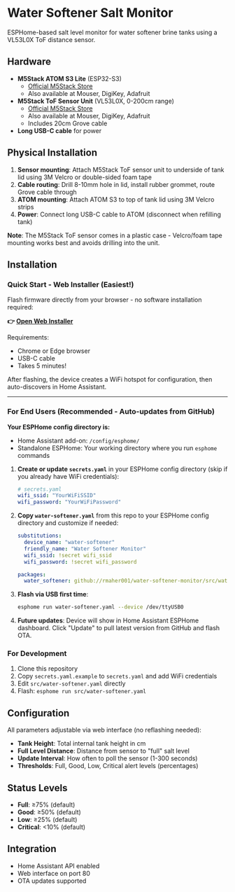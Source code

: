 # Water Softener Salt Monitor

ESPHome-based salt level monitor for water softener brine tanks using a VL53L0X ToF distance sensor.

## Hardware

- **M5Stack ATOM S3 Lite** (ESP32-S3)
  - [Official M5Stack Store](https://shop.m5stack.com/products/atoms3-lite-esp32s3-dev-kit)
  - Also available at Mouser, DigiKey, Adafruit
- **M5Stack ToF Sensor Unit** (VL53L0X, 0-200cm range)
  - [Official M5Stack Store](https://shop.m5stack.com/products/tof-sensor-unit)
  - Also available at Mouser, DigiKey, Adafruit
  - Includes 20cm Grove cable
- **Long USB-C cable** for power

## Physical Installation

1. **Sensor mounting**: Attach M5Stack ToF sensor unit to underside of tank lid using 3M Velcro or double-sided foam tape
2. **Cable routing**: Drill 8-10mm hole in lid, install rubber grommet, route Grove cable through
3. **ATOM mounting**: Attach ATOM S3 to top of tank lid using 3M Velcro strips
4. **Power**: Connect long USB-C cable to ATOM (disconnect when refilling tank)

**Note**: The M5Stack ToF sensor comes in a plastic case - Velcro/foam tape mounting works best and avoids drilling into the unit.

## Installation

### Quick Start - Web Installer (Easiest!)

Flash firmware directly from your browser - no software installation required:

**👉 [Open Web Installer](https://rmaher001.github.io/water-softener-monitor/)**

Requirements:
- Chrome or Edge browser
- USB-C cable
- Takes 5 minutes!

After flashing, the device creates a WiFi hotspot for configuration, then auto-discovers in Home Assistant.

---

### For End Users (Recommended - Auto-updates from GitHub)

**Your ESPHome config directory is:**
- Home Assistant add-on: `/config/esphome/`
- Standalone ESPHome: Your working directory where you run `esphome` commands

1. **Create or update `secrets.yaml`** in your ESPHome config directory (skip if you already have WiFi credentials):
   ```yaml
   # secrets.yaml
   wifi_ssid: "YourWiFiSSID"
   wifi_password: "YourWiFiPassword"
   ```

2. **Copy `water-softener.yaml`** from this repo to your ESPHome config directory and customize if needed:
   ```yaml
   substitutions:
     device_name: "water-softener"
     friendly_name: "Water Softener Monitor"
     wifi_ssid: !secret wifi_ssid
     wifi_password: !secret wifi_password

   packages:
     water_softener: github://rmaher001/water-softener-monitor/src/water-softener-package.yaml@master
   ```

3. **Flash via USB first time**:
   ```bash
   esphome run water-softener.yaml --device /dev/ttyUSB0
   ```

4. **Future updates**: Device will show in Home Assistant ESPHome dashboard. Click "Update" to pull latest version from GitHub and flash OTA.

### For Development

1. Clone this repository
2. Copy `secrets.yaml.example` to `secrets.yaml` and add WiFi credentials
3. Edit `src/water-softener.yaml` directly
4. Flash: `esphome run src/water-softener.yaml`

## Configuration

All parameters adjustable via web interface (no reflashing needed):

- **Tank Height**: Total internal tank height in cm
- **Full Level Distance**: Distance from sensor to "full" salt level
- **Update Interval**: How often to poll the sensor (1-300 seconds)
- **Thresholds**: Full, Good, Low, Critical alert levels (percentages)

## Status Levels

- **Full**: ≥75% (default)
- **Good**: ≥50% (default)
- **Low**: ≥25% (default)
- **Critical**: <10% (default)

## Integration

- Home Assistant API enabled
- Web interface on port 80
- OTA updates supported
